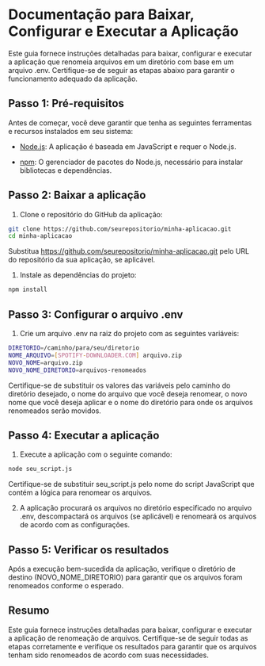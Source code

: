 # Documentação para Baixar, Configurar e Executar a Aplicação
Este guia fornece instruções detalhadas para baixar, configurar e executar a aplicação que renomeia arquivos em um diretório com base em um arquivo .env. Certifique-se de seguir as etapas abaixo para garantir o funcionamento adequado da aplicação.

## Passo 1: Pré-requisitos
Antes de começar, você deve garantir que tenha as seguintes ferramentas e recursos instalados em seu sistema:

- [Node.js](https://nodejs.org/): A aplicação é baseada em JavaScript e requer o Node.js.

- [npm](https://www.npmjs.com/): O gerenciador de pacotes do Node.js, necessário para instalar bibliotecas e dependências.

## Passo 2: Baixar a aplicação

1. Clone o repositório do GitHub da aplicação:

```bash
git clone https://github.com/seurepositorio/minha-aplicacao.git
cd minha-aplicacao
```

Substitua https://github.com/seurepositorio/minha-aplicacao.git pelo URL do repositório da sua aplicação, se aplicável.

1. Instale as dependências do projeto:
```bash
npm install
```

## Passo 3: Configurar o arquivo .env

1. Crie um arquivo .env na raiz do projeto com as seguintes variáveis:
```bash
DIRETORIO=/caminho/para/seu/diretorio
NOME_ARQUIVO=[SPOTIFY-DOWNLOADER.COM] arquivo.zip
NOVO_NOME=arquivo.zip
NOVO_NOME_DIRETORIO=arquivos-renomeados
```

Certifique-se de substituir os valores das variáveis pelo caminho do diretório desejado, o nome do arquivo que você deseja renomear, o novo nome que você deseja aplicar e o nome do diretório para onde os arquivos renomeados serão movidos.

## Passo 4: Executar a aplicação
1. Execute a aplicação com o seguinte comando:
```bash
node seu_script.js
```

Certifique-se de substituir seu_script.js pelo nome do script JavaScript que contém a lógica para renomear os arquivos.

2. A aplicação procurará os arquivos no diretório especificado no arquivo .env, descompactará os arquivos (se aplicável) e renomeará os arquivos de acordo com as configurações.

## Passo 5: Verificar os resultados
Após a execução bem-sucedida da aplicação, verifique o diretório de destino (NOVO_NOME_DIRETORIO) para garantir que os arquivos foram renomeados conforme o esperado.

## Resumo
Este guia fornece instruções detalhadas para baixar, configurar e executar a aplicação de renomeação de arquivos. Certifique-se de seguir todas as etapas corretamente e verifique os resultados para garantir que os arquivos tenham sido renomeados de acordo com suas necessidades.
